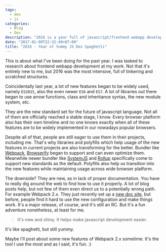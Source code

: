 ```yaml
---
tags:
  - dev
  - js
categories:
  - Blog
  - Dev
description: "2016 is a year full of javascript/frontend webapp development spaghetti for me."
date: "2017-01-09T22:32:49+07:00"
title: "2016 - Year of Yummy JS Dev Spaghetti"
---
```


This is about what I've been doing for the past year.
I was tasked to research about frontend webapp development at my work. Not that it's entirely new to me, but 2016 was
the most intensive, full of tinkering and scratched structures.

Coincidentally last year, a lot of new features began to be widely used, namely `ES2015`,
also the even newer `ES6` and `ES7`. A lot of libraries out there began to use arrow functions,
class and inheritance syntax, the new module system, etc.

They are the new standard set for the future of javascript language.
Not all of them are officially reached a stable stage, I know. Every browser platform also has their own timeline and
no one knows exactly when all of these features are to be widely implemented in our nowadays popular browsers.

Despite all of that, people are still eager to use them in their projects, including me. That's why libraries and
polyfills which help usage of the new features in current projects are also transforming for the better.
Bundler like [Webpack](https://github.com/webpack/webpack), [Browserify](http://browserify.org/) began to support and
can even optimize them. Meanwhile newer bundler like [SystemJS](https://github.com/systemjs/systemjs) and
[Rollup](http://rollupjs.org/) specifically come to support new standards as
the default. Polyfills also help us transition into the new features while maintaining usage across wide browser platform.

The downside? They are new, as in lack of proper documentation. You have to really dig around the web to find how
to use it properly. A lot of blog posts help, but not few of them even direct us to a potentially wrong path.
For example Webpack 2.x. They just recently set up a [new doc site](https://webpack.js.org), but before,
people find it hard to use the new configuration and make things work.
It's a major release, of course, and it's still an RC. But it's a fun adventure nonetheless, at least for me.

> It's new and shiny. It helps make javascript development easier.

It's like spaghetti, but still yummy.

Maybe I'll post about some new features of Webpack 2.x sometime. It's the tool I use the most and as I said, it's fun. :)
